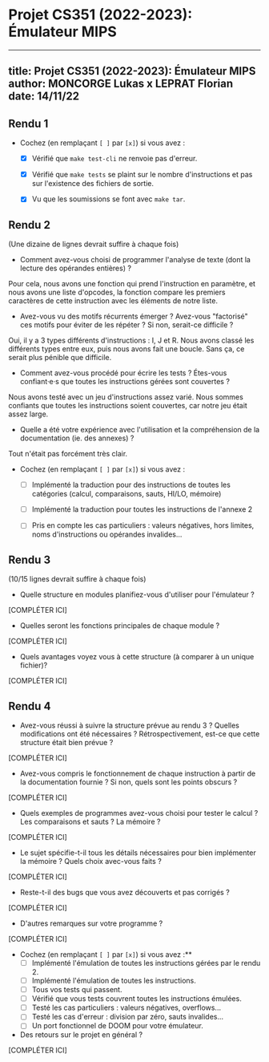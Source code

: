 # Projet CS351 (2022-2023): Émulateur MIPS

---
title: Projet CS351 (2022-2023): Émulateur MIPS
author: MONCORGE Lukas x LEPRAT Florian
date: 14/11/22
---

## Rendu 1

* Cochez (en remplaçant `[ ]` par `[x]`) si vous avez :
  - [x] Vérifié que `make test-cli` ne renvoie pas d'erreur.
  - [x] Vérifié que `make tests` se plaint sur le nombre d'instructions et pas sur l'existence des fichiers de sortie.
  - [x] Vu que les soumissions se font avec `make tar`.


## Rendu 2

(Une dizaine de lignes devrait suffire à chaque fois)

* Comment avez-vous choisi de programmer l'analyse de texte (dont la lecture
des opérandes entières) ?

Pour cela, nous avons une fonction qui prend l'instruction en paramètre, et nous avons une liste d'opcodes, la fonction compare les premiers caractères de cette instruction avec les éléments de notre liste.

* Avez-vous vu des motifs récurrents émerger ? Avez-vous "factorisé" ces motifs
pour éviter de les répéter ? Si non, serait-ce difficile ?

Oui, il y a 3 types différents d'instructions : I, J et R. Nous avons classé les différents types entre eux, puis nous avons fait une boucle. Sans ça, ce serait plus pénible que difficile.

* Comment avez-vous procédé pour écrire les tests ? Étes-vous confiant·e·s que
toutes les instructions gérées sont couvertes ? 

Nous avons testé avec un jeu d'instructions assez varié. Nous sommes confiants que toutes les instructions soient couvertes, car notre jeu était assez large.

* Quelle a été votre expérience avec l'utilisation et la compréhension de la
documentation (ie. des annexes) ?

Tout n'était pas forcément très clair.

* Cochez (en remplaçant `[ ]` par `[x]`) si vous avez :
  - [ ] Implémenté la traduction pour des instructions de toutes les catégories
      (calcul, comparaisons, sauts, HI/LO, mémoire)
  - [ ] Implémenté la traduction pour toutes les instructions de l'annexe 2
  - [ ] Pris en compte les cas particuliers : valeurs négatives, hors limites,
      noms d'instructions ou opérandes invalides...


## Rendu 3

(10/15 lignes devrait suffire à chaque fois)

* Quelle structure en modules planifiez-vous d'utiliser pour l'émulateur ?

[COMPLÉTER ICI]

* Quelles seront les fonctions principales de chaque module ?

[COMPLÉTER ICI]

* Quels avantages voyez vous à cette structure (à comparer à un unique fichier)?

[COMPLÉTER ICI]


## Rendu 4

* Avez-vous réussi à suivre la structure prévue au rendu 3 ? Quelles
modifications ont été nécessaires ? Rétrospectivement, est-ce que cette
structure était bien prévue ?

[COMPLÉTER ICI]

* Avez-vous compris le fonctionnement de chaque instruction à partir de la
documentation fournie ? Si non, quels sont les points obscurs ?

[COMPLÉTER ICI]

* Quels exemples de programmes avez-vous choisi pour tester le calcul ? Les
comparaisons et sauts ? La mémoire ?

[COMPLÉTER ICI]

* Le sujet spécifie-t-il tous les détails nécessaires pour bien implémenter la
mémoire ? Quels choix avec-vous faits ?

[COMPLÉTER ICI]

* Reste-t-il des bugs que vous avez découverts et pas corrigés ?

[COMPLÉTER ICI]

* D'autres remarques sur votre programme ?

[COMPLÉTER ICI]

* Cochez (en remplaçant `[ ]` par `[x]`) si vous avez :**
  - [ ] Implémenté l'émulation de toutes les instructions gérées par le rendu 2.
  - [ ] Implémenté l'émulation de toutes les instructions.
  - [ ] Tous vos tests qui passent.
  - [ ] Vérifié que vous tests couvrent toutes les instructions émulées.
  - [ ] Testé les cas particuliers : valeurs négatives, overflows...
  - [ ] Testé les cas d'erreur : division par zéro, sauts invalides...
  - [ ] Un port fonctionnel de DOOM pour votre émulateur.

* Des retours sur le projet en général ?

[COMPLÉTER ICI]

